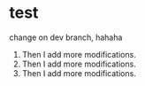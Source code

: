 # test
change on dev branch, hahaha




1. Then I add more modifications.
2. Then I add more modifications.
3. Then I add more modifications.
